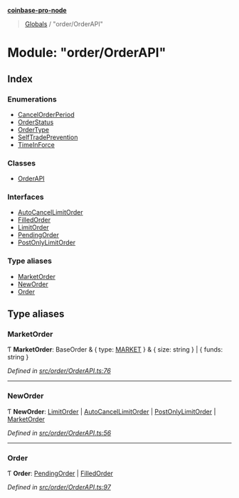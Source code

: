 **[coinbase-pro-node](../README.md)**

> [Globals](../globals.md) / "order/OrderAPI"

# Module: "order/OrderAPI"

## Index

### Enumerations

- [CancelOrderPeriod](../enums/_order_orderapi_.cancelorderperiod.md)
- [OrderStatus](../enums/_order_orderapi_.orderstatus.md)
- [OrderType](../enums/_order_orderapi_.ordertype.md)
- [SelfTradePrevention](../enums/_order_orderapi_.selftradeprevention.md)
- [TimeInForce](../enums/_order_orderapi_.timeinforce.md)

### Classes

- [OrderAPI](../classes/_order_orderapi_.orderapi.md)

### Interfaces

- [AutoCancelLimitOrder](../interfaces/_order_orderapi_.autocancellimitorder.md)
- [FilledOrder](../interfaces/_order_orderapi_.filledorder.md)
- [LimitOrder](../interfaces/_order_orderapi_.limitorder.md)
- [PendingOrder](../interfaces/_order_orderapi_.pendingorder.md)
- [PostOnlyLimitOrder](../interfaces/_order_orderapi_.postonlylimitorder.md)

### Type aliases

- [MarketOrder](_order_orderapi_.md#marketorder)
- [NewOrder](_order_orderapi_.md#neworder)
- [Order](_order_orderapi_.md#order)

## Type aliases

### MarketOrder

Ƭ **MarketOrder**: BaseOrder & { type: [MARKET](../enums/_order_orderapi_.ordertype.md#market) } & { size: string } \| { funds: string }

_Defined in [src/order/OrderAPI.ts:76](https://github.com/bennycode/coinbase-pro-node/blob/e431220/src/order/OrderAPI.ts#L76)_

---

### NewOrder

Ƭ **NewOrder**: [LimitOrder](../interfaces/_order_orderapi_.limitorder.md) \| [AutoCancelLimitOrder](../interfaces/_order_orderapi_.autocancellimitorder.md) \| [PostOnlyLimitOrder](../interfaces/_order_orderapi_.postonlylimitorder.md) \| [MarketOrder](_order_orderapi_.md#marketorder)

_Defined in [src/order/OrderAPI.ts:56](https://github.com/bennycode/coinbase-pro-node/blob/e431220/src/order/OrderAPI.ts#L56)_

---

### Order

Ƭ **Order**: [PendingOrder](../interfaces/_order_orderapi_.pendingorder.md) \| [FilledOrder](../interfaces/_order_orderapi_.filledorder.md)

_Defined in [src/order/OrderAPI.ts:97](https://github.com/bennycode/coinbase-pro-node/blob/e431220/src/order/OrderAPI.ts#L97)_
